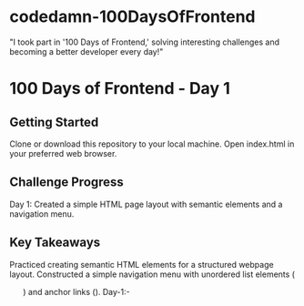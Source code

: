# codedamn-100DaysOfFrontend
"I took part in '100 Days of Frontend,' solving interesting challenges and becoming a better developer every day!"

# 100 Days of Frontend - Day 1
<h2>Getting Started</h2>
Clone or download this repository to your local machine.</n>
Open index.html in your preferred web browser.
</n>
<h2>Challenge Progress</h2>
Day 1: Created a simple HTML page layout with semantic elements and a navigation menu.
<h2>Key Takeaways</h2>
Practiced creating semantic HTML elements for a structured webpage layout.
Constructed a simple navigation menu with unordered list elements (<ul>) and anchor links (<a>).
Day-1:- 
